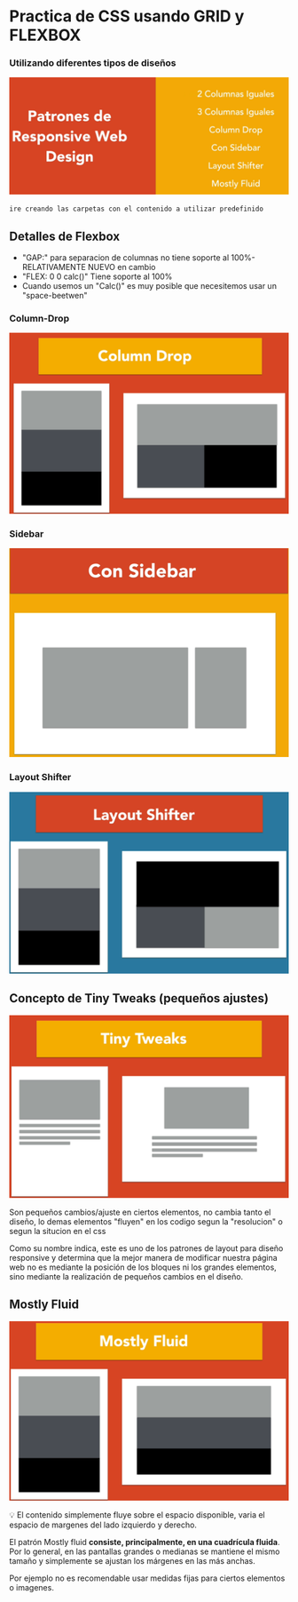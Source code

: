 # Practica de CSS usando GRID y FLEXBOX 

### Utilizando diferentes tipos de diseños

![alt text](img/image.png)

    ire creando las carpetas con el contenido a utilizar predefinido

## Detalles de Flexbox

- "GAP:" para separacion de columnas no tiene soporte al 100%- RELATIVAMENTE NUEVO
en cambio
- "FLEX: 0 0 calc()" Tiene soporte al 100%
- Cuando usemos un "Calc()" es muy posible que necesitemos usar un "space-beetwen"



### Column-Drop

![alt text](img/column-drop.png)

### Sidebar

![alt text](img/sidebar.png) 

### Layout Shifter

![alt text](img/layout-shifter.png)

## Concepto de Tiny Tweaks (pequeños ajustes)

![alt text](img/tiny-tweaks.png)

Son pequeños cambios/ajuste en ciertos elementos, no cambia tanto el diseño, lo demas elementos "fluyen" en los codigo segun la "resolucion" o segun la situcion en el css


Como su nombre indica, este es uno de los patrones de layout para diseño responsive y determina que la mejor manera de modificar nuestra página web no es mediante la posición de los bloques ni los grandes elementos, sino mediante la realización de pequeños cambios en el diseño.


## Mostly Fluid

![MostlyFluid](img/MostlyFluid.png)

<aside>
💡 El contenido simplemente fluye sobre el espacio disponible, varia el espacio de margenes del lado izquierdo y derecho.

El patrón Mostly fluid **consiste, principalmente, en una cuadrícula fluida**. Por lo general, en las pantallas grandes o medianas se mantiene el mismo tamaño y simplemente se ajustan los márgenes en las más anchas.

Por ejemplo no es recomendable usar medidas fijas para ciertos elementos o imagenes.

</aside>